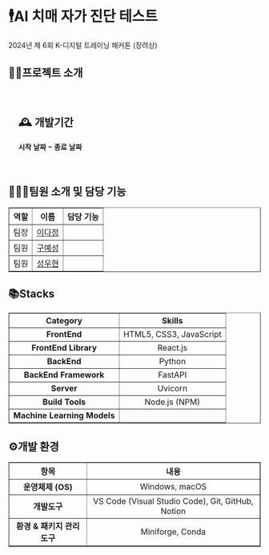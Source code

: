 # 🕴️AI 치매 자가 진단 테스트
2024년 제 6회 K-디지털 트레이닝 해커톤 (장려상)
<!-- //////////////////////////////////////////////////////////////////////////////////////////////////////////////////////////// -->

## 👨‍🏫프로젝트 소개
#### 
#### 
<!-- //////////////////////////////////////////////////////////////////////////////////////////////////////////////////////////// -->

<!-- //////////////////////////////////////////////////////////////////////////////////////////////////////////////////////////// -->

<div style="padding: 20px; font-family: Arial, sans-serif;">
  <h2>🕰️ 개발기간</h2>
  <p><strong>시작 날짜 ~ 종료 날짜</strong></p>
  <ul style="list-style-type: none; padding: 0;">
    <li style="margin-bottom: 10px;">
      <span style="font-weight: bold;">
    </li>
  </ul>
</div>
<!-- //////////////////////////////////////////////////////////////////////////////////////////////////////////////////////////// -->

## 🧑‍🤝‍🧑팀원 소개 및 담당 기능

<div>
  <table border="1" style="width: 100%; border-collapse: collapse;">
    <thead>
      <tr>
        <th style="text-align: center;">역할</th>
        <th style="text-align: center;">이름</th>
        <th style="text-align: center;">담당 기능</th>
      </tr>
    </thead>
    <tbody>
      <tr>
        <td style="text-align: center;">팀장</td>
        <td style="text-align: center;"><a href="https://github.com/LXXDJ">이다정</a></td>
        <td>
        </td>
      </tr>
      <tr>
        <td style="text-align: center;">팀원</td>
        <td style="text-align: center;"><a href="https://github.com/KUYESUNG">구예성</a></td>
        <td>
        </td>
      </tr>
      <tr>
        <td style="text-align: center;">팀원</td>
        <td style="text-align: center;"><a href="https://github.com/sunguh0904">성우현</a></td>
        <td>
        </td>
      </tr>
    </tbody>
  </table>
</div>
<!-- //////////////////////////////////////////////////////////////////////////////////////////////////////////////////////////// -->

## 📚Stacks

<div>
  <table border="1" style="width: 100%; border-collapse: collapse;">
    <thead>
      <tr>
        <th style="text-align: center;">Category</th>
        <th style="text-align: center;">Skills</th>
      </tr>
    </thead>
    <tbody>
      <tr>
        <td style="text-align: center;"><strong>FrontEnd</strong></td>
        <td style="text-align: center;">
          HTML5, CSS3, JavaScript
        </td>
      </tr>
      <tr>
        <td style="text-align: center;"><strong>FrontEnd Library</strong></td>
        <td style="text-align: center;">
          React.js
        </td>
      </tr>
      <tr>
        <td style="text-align: center;"><strong>BackEnd</strong></td>
        <td style="text-align: center;">
          Python
        </td>
      </tr>
      <tr>
        <td style="text-align: center;"><strong>BackEnd Framework</strong></td>
        <td style="text-align: center;">
          FastAPI
        </td>
      </tr>
      <tr>
        <td style="text-align: center;"><strong>Server</strong></td>
        <td style="text-align: center;">
          Uvicorn
        </td>
      </tr>
      <tr>
        <td style="text-align: center;"><strong>Build Tools</strong></td>
        <td style="text-align: center;">
          Node.js (NPM)
        </td>
      </tr>
      <tr>
        <td style="text-align: center;"><strong>Machine Learning Models</strong></td>
        <td style="text-align: center;">
        </td>
      </tr>
    </tbody>
  </table>
</div>
<!-- //////////////////////////////////////////////////////////////////////////////////////////////////////////////////////////// -->

## ⚙️개발 환경

<div>
  <table border="1" style="width: 100%; border-collapse: collapse;">
    <thead>
      <tr>
        <th style="text-align: center;">항목</th>
        <th style="text-align: center;">내용</th>
      </tr>
    </thead>
    <tbody>
      <tr>
        <td style="text-align: center;"><strong>운영체제 (OS)</strong></td>
        <td style="text-align: center;">Windows, macOS</td>
      </tr>
      <tr>
        <td style="text-align: center;"><strong>개발도구</strong></td>
        <td style="text-align: center;">VS Code (Visual Studio Code), Git, GitHub, Notion</td>
      </tr>
      <tr>
        <td style="text-align: center;"><strong>환경 & 패키지 관리도구</strong></td>
        <td style="text-align: center;">Miniforge, Conda</td>
      </tr>
    </tbody>
  </table>
</div>
